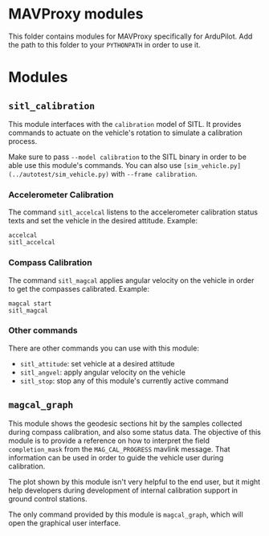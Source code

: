 # MAVProxy modules #

This folder contains modules for MAVProxy specifically for ArduPilot. Add the
path to this folder to your `PYTHONPATH` in order to use it.

# Modules #

## `sitl_calibration` ##
This module interfaces with the `calibration` model of SITL. It provides
commands to actuate on the vehicle's rotation to simulate a calibration
process.

Make sure to pass `--model calibration` to the SITL binary in order to be able
use this module's commands. You can also use
`[sim_vehicle.py](../autotest/sim_vehicle.py)` with `--frame calibration`.

### Accelerometer Calibration ###
The command `sitl_accelcal` listens to the accelerometer calibration status
texts and set the vehicle in the desired attitude. Example:
```
accelcal
sitl_accelcal
```

### Compass Calibration ###
The command `sitl_magcal` applies angular velocity on the vehicle in order to
get the compasses calibrated. Example:
```
magcal start
sitl_magcal
```

### Other commands ###
There are other commands you can use with this module:
 - `sitl_attitude`: set vehicle at a desired attitude
 - `sitl_angvel`: apply angular velocity on the vehicle
 - `sitl_stop`: stop any of this module's currently active command

## `magcal_graph` ##
This module shows the geodesic sections hit by the samples collected during
compass calibration, and also some status data. The objective of this module is
to provide a reference on how to interpret the field `completion_mask` from the
`MAG_CAL_PROGRESS` mavlink message. That information can be used in order to
guide the vehicle user during calibration.

The plot shown by this module isn't very helpful to the end user, but it might
help developers during development of internal calibration support in ground
control stations.

The only command provided by this module is `magcal_graph`, which will open the
graphical user interface.
